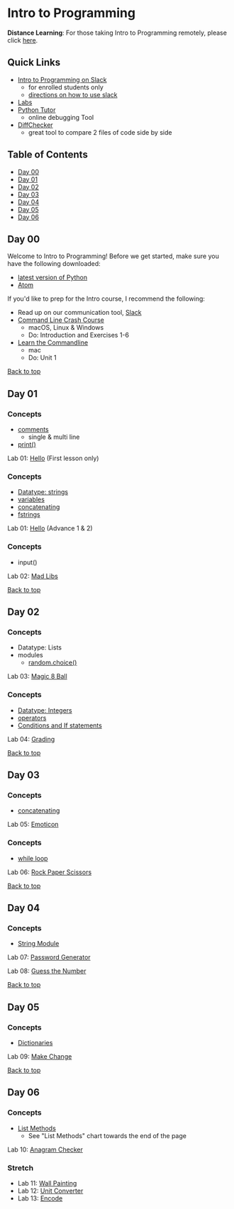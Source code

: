 # Intro to Programming

**Distance Learning**: For those taking Intro to Programming remotely, please click [here](distance.md).

## <a id="top"></a>Quick Links
- [Intro to Programming on Slack](https://app.slack.com/client/TH5A28SJ0/CH6DE8QK1)
  - for enrolled students only
  - [directions on how to use slack](https://github.com/PdxCodeGuild/IntroToProgramming/blob/master/slack.md)
- [Labs](https://github.com/PdxCodeGuild/IntroToProgramming/tree/master/labs)
- [Python Tutor](http://pythontutor.com/visualize.html#mode=edit)
  - online debugging Tool
- [DiffChecker](https://www.diffchecker.com/)
  - great tool to compare 2 files of code side by side

## Table of Contents
- [Day 00](#day-00)
- [Day 01](#day-01)
- [Day 02](#day-02)
- [Day 03](#day-03)
- [Day 04](#day-04)
- [Day 05](#day-05)
- [Day 06](#day-06)

## <a id="day-00"></a>Day 00
Welcome to Intro to Programming! Before we get started, make sure you have the following downloaded:
-  [latest version of Python](https://www.python.org/downloads/)
- [Atom](https://atom.io/)

If you'd like to prep for the Intro course, I recommend the following:
- Read up on our communication tool, [Slack](https://github.com/PdxCodeGuild/IntroToProgramming/blob/master/slack.md)
- [Command Line Crash Course](https://learnrubythehardway.org/book/appendixa.html)
  - macOS, Linux & Windows
  - Do: Introduction and Exercises 1-6
- [Learn the Commandline](https://www.codecademy.com/articles/command-line-commands)
  - mac
  - Do: Unit 1

[Back to top](#top)

## <a id="day-01"></a>Day 01

### Concepts
- [comments](https://www.w3schools.com/python/python_comments.asp)
  - single & multi line
- [print()](https://www.w3schools.com/python/python_strings.asp)

Lab 01: [Hello](https://github.com/PdxCodeGuild/IntroToProgramming/blob/master/labs/lab01-hello.md) (First lesson only)

### Concepts

- [Datatype: strings](https://www.py4e.com/html3/06-strings)
- [variables](https://www.w3schools.com/python/python_variables.asp)
- [concatenating](https://www.pythonforbeginners.com/concatenation/string-concatenation-and-formatting-in-python)
- [fstrings](https://realpython.com/python-f-strings/#simple-syntax)

Lab 01: [Hello](https://github.com/PdxCodeGuild/IntroToProgramming/blob/master/labs/lab01-hello.md) (Advance 1 & 2)

### Concepts
- input()

Lab 02: [Mad Libs](https://github.com/PdxCodeGuild/IntroToProgramming/blob/master/labs/lab01-hello.md)

[Back to top](#top)

## <a id="day-02"></a>Day 02

### Concepts
- Datatype: Lists
- modules
  - [random.choice()](https://www.w3schools.com/python/ref_random_choice.asp)

Lab 03: [Magic 8 Ball](https://github.com/PdxCodeGuild/IntroToProgramming/blob/master/labs/lab03-magic_8_ball.md)

### Concepts
- [Datatype: Integers](https://www.w3schools.com/python/python_numbers.asp)
- [operators](https://www.w3schools.com/python/python_operators.asp)
- [Conditions and If statements](https://www.w3schools.com/python/python_conditions.asp)

Lab 04: [Grading](https://github.com/PdxCodeGuild/IntroToProgramming/blob/master/labs/lab04-grading.md)

[Back to top](#top)

## <a id="day-03"></a>Day 03

### Concepts
- [concatenating](https://www.pythonforbeginners.com/concatenation/string-concatenation-and-formatting-in-python)

Lab 05: [Emoticon](https://github.com/PdxCodeGuild/IntroToProgramming/blob/master/labs/lab05-emoticon.md)

### Concepts
- [while loop](https://www.w3schools.com/python/python_while_loops.asp)

Lab 06: [Rock Paper Scissors](https://github.com/PdxCodeGuild/IntroToProgramming/blob/master/labs/lab06-rock_paper_scissors.md)

[Back to top](#top)

## <a id="day-04"></a>Day 04
### Concepts
- [String Module](https://docs.python.org/2/library/string.html#module-string)

Lab 07: [Password Generator](https://github.com/PdxCodeGuild/IntroToProgramming/blob/master/labs/lab07-password_generator.md)

Lab 08: [Guess the Number](https://github.com/PdxCodeGuild/IntroToProgramming/blob/master/labs/lab08-guess_the_number.md)

[Back to top](#top)

## <a id="day-05"></a>Day 05
### Concepts
- [Dictionaries](https://www.w3schools.com/python/python_dictionaries.asp)

Lab 09: [Make Change](https://github.com/PdxCodeGuild/IntroToProgramming/blob/master/labs/lab09-make_change.md)

[Back to top](#top)

## <a id="day-06"></a>Day 06
### Concepts
- [List Methods](https://www.w3schools.com/python/python_lists.asp)
  - See "List Methods" chart towards the end of the page

Lab 10: [Anagram Checker](https://github.com/PdxCodeGuild/IntroToProgramming/blob/master/labs/lab10-anagram_checker.md)

### Stretch
- Lab 11: [Wall Painting](https://github.com/PdxCodeGuild/IntroToProgramming/blob/master/labs/lab11-wall_painting.md)
- Lab 12: [Unit Converter](https://github.com/PdxCodeGuild/IntroToProgramming/blob/master/labs/lab12-unit_converter.md)
- Lab 13: [Encode](https://github.com/PdxCodeGuild/IntroToProgramming/blob/master/labs/lab13-rot13.md)
